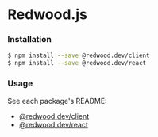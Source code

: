 

# Redwood.js

### Installation

```sh
$ npm install --save @redwood.dev/client
$ npm install --save @redwood.dev/react
```

### Usage

See each package's README:
- [@redwood.dev/client](https://github.com/redwood/redwood.js/tree/master/client)
- [@redwood.dev/react](https://github.com/redwood/redwood.js/tree/master/react)

